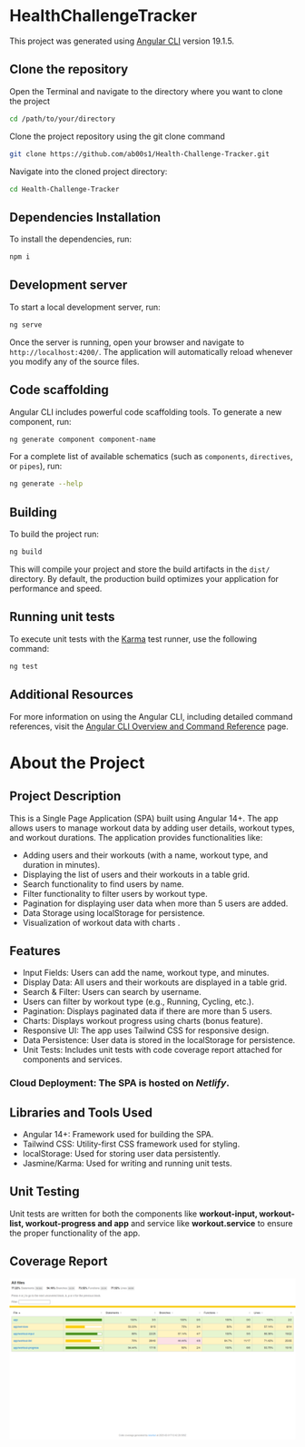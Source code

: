 # HealthChallengeTracker

This project was generated using [Angular CLI](https://github.com/angular/angular-cli) version 19.1.5.

## Clone the repository

Open the Terminal and navigate to the directory where you want to clone the project

```bash
cd /path/to/your/directory
```

Clone the project repository using the git clone command

```bash
git clone https://github.com/ab00s1/Health-Challenge-Tracker.git
```

Navigate into the cloned project directory:

```bash
cd Health-Challenge-Tracker
```

## Dependencies Installation

To install the dependencies, run:

```bash
npm i
```

## Development server

To start a local development server, run:

```bash
ng serve
```

Once the server is running, open your browser and navigate to `http://localhost:4200/`. The application will automatically reload whenever you modify any of the source files.

## Code scaffolding

Angular CLI includes powerful code scaffolding tools. To generate a new component, run:

```bash
ng generate component component-name
```

For a complete list of available schematics (such as `components`, `directives`, or `pipes`), run:

```bash
ng generate --help
```

## Building

To build the project run:

```bash
ng build
```

This will compile your project and store the build artifacts in the `dist/` directory. By default, the production build optimizes your application for performance and speed.

## Running unit tests

To execute unit tests with the [Karma](https://karma-runner.github.io) test runner, use the following command:

```bash
ng test
```

## Additional Resources

For more information on using the Angular CLI, including detailed command references, visit the [Angular CLI Overview and Command Reference](https://angular.dev/tools/cli) page.




# About the Project

## Project Description

This is a Single Page Application (SPA) built using Angular 14+. The app allows users to manage workout data by adding user details, workout types, and workout durations. The application provides functionalities like:

* Adding users and their workouts (with a name, workout type, and duration in minutes).
* Displaying the list of users and their workouts in a table grid.
* Search functionality to find users by name.
* Filter functionality to filter users by workout type.
* Pagination for displaying user data when more than 5 users are added.
* Data Storage using localStorage for persistence.
* Visualization of workout data with charts .

## Features

* Input Fields: Users can add the name, workout type, and minutes.
* Display Data: All users and their workouts are displayed in a table grid.
* Search & Filter: Users can search by username.
* Users can filter by workout type (e.g., Running, Cycling, etc.).
* Pagination: Displays paginated data if there are more than 5 users.
* Charts: Displays workout progress using charts (bonus feature).
* Responsive UI: The app uses Tailwind CSS for responsive design.
* Data Persistence: User data is stored in the localStorage for persistence.
* Unit Tests: Includes unit tests with code coverage report attached for components and services.

### Cloud Deployment: The SPA is hosted on ***Netlify***.

## Libraries and Tools Used

* Angular 14+: Framework used for building the SPA.
* Tailwind CSS: Utility-first CSS framework used for styling.
* localStorage: Used for storing user data persistently.
* Jasmine/Karma: Used for writing and running unit tests.

## Unit Testing

Unit tests are written for both the components like **workout-input, workout-list, workout-progress and app** and service like **workout.service** to ensure the proper functionality of the app.

## Coverage Report

![Coverage Report](public/Coverage%20Report.png)
